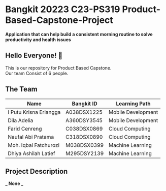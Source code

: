 # Bangkit 20223 C23-PS319 Product-Based-Capstone-Project

**Application that can help build a consistent morning routine to solve productivity and health issues**

## Hello Everyone! 👋

This is our repository for Product Based Capstone.  
Our team Consist of 6 people.

## The Team

| Name                   | Bangkit ID  | Learning Path      |
| ---------------------- | ----------- | ------------------ |
| I Putu Krisna Erlangga | A038DSX1225 | Mobile Development |
| Dila Adelia            | A360DSY3545 | Mobile Development |
| Farid Cenreng          | C038DSX0869 | Cloud Computing    |
| Naufal Abi Pratama     | C318DSX0890 | Cloud Computing    |
| Moh. Iqbal Fatchurozi  | M038DSX0399 | Machine Learning   |
| Dhiya Ashilah Latief   | M295DSY2139 | Machine Learning   |

## Project Description

**_ None _**
